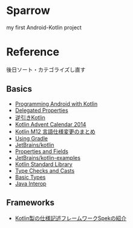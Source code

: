 # Sparrow
my first Android-Kotlin project

# Reference
後日ソート・カテゴライズし直す

## Basics
- [Programming Android with Kotlin](http://blog.andresteingress.com/2013/12/13/programming-android-with-kotlin/)
- [Delegated Properties](http://kotlinlang.org/docs/reference/delegated-properties.html)
- [逆引きKotlin](http://kotlin-rev-solution.herokuapp.com/site/)
- [Kotlin Advent Calendar 2014](http://www.adventar.org/calendars/477)
- [Kotlin M12 言語仕様変更のまとめ](http://taro.hatenablog.jp/entry/2015/05/30/111202)
- [Using Gradle](http://kotlinlang.org/docs/reference/using-gradle.html)
- [JetBrains/kotlin](https://github.com/JetBrains/kotlin)
- [Properties and Fields](http://kotlinlang.org/docs/reference/properties.html)
- [JetBrains/kotlin-examples](https://github.com/JetBrains/kotlin-examples)
- [Kotlin Standard Library](http://kotlinlang.org/api/latest/jvm/stdlib/index.html)
- [Type Checks and Casts](http://kotlinlang.org/docs/reference/typecasts.html)
- [Basic Types](http://kotlinlang.org/docs/reference/basic-types.html)
- [Java Interop](http://kotlinlang.org/docs/reference/java-interop.html)

## Frameworks
- [Kotlin製の仕様記述フレームワークSpekの紹介](http://qiita.com/tenten0213/items/95978e20e74a06e45a98)